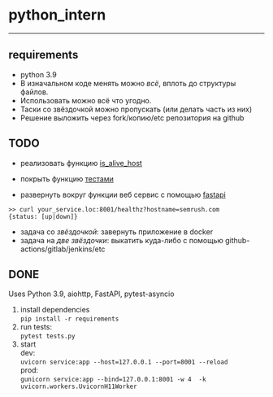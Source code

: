 # python_intern
---

## requirements

- python 3.9
- В изначальном коде менять можно *всё*, вплоть до структуры файлов. 
- Использовать можно всё что угодно. 
- Таски со звёздочкой можно пропускать (или делать часть из них)
- Решение выложить через fork/копию/etc репозитория на github


## TODO

- реализовать функцию [is_alive_host](./app.py)

- покрыть функцию [тестами](./tests.py)

- развернуть вокруг функции веб сервис c помощью [fastapi](https://fastapi.tiangolo.com/)
```
>> curl your_service.loc:8001/healthz?hostname=semrush.com
{status: [up|down]}
```

- задача со *звёздочкой*: завернуть приложение в docker
- задача на *две звёздочки*: выкатить куда-либо с помощью github-actions/gitlab/jenkins/etc

## DONE
Uses Python 3.9, aiohttp, FastAPI, pytest-asyncio  
1. install dependencies  
  `pip install -r requirements`
2. run tests:  
  `pytest tests.py`
3. start  
dev:  
`uvicorn service:app --host=127.0.0.1 --port=8001 --reload`  
prod:  
`gunicorn service:app --bind=127.0.0.1:8001 -w 4  -k uvicorn.workers.UvicornH11Worker`